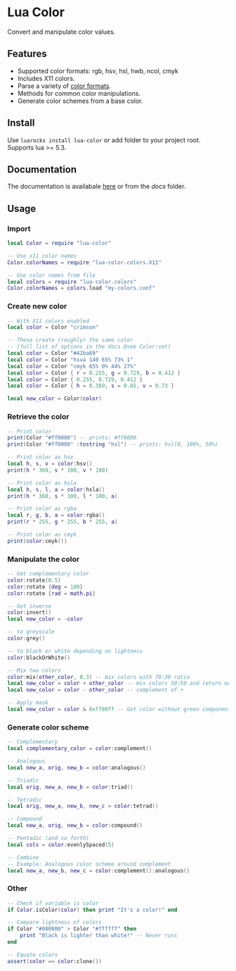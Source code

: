 # Lua Color

Convert and manipulate color values.

## Features

- Supported color formats: rgb, hsv, hsl, hwb, ncol, cmyk
- Includes X11 colors.
- Parse a variety of [color formats](https://firanel.github.io/lua-color/classes/Color.html#Color:set).
- Methods for common color manipulations.
- Generate color schemes from a base color.

## Install

Use `luarocks install lua-color` or add folder to your project root.  
Supports lua >= 5.3.

## Documentation

The documentation is availabale [here](https://firanel.github.io/lua-color/index.html)
or from the *docs* folder.

## Usage

### Import
```lua
local Color = require "lua-color"

-- Use x11 color names
Color.colorNames = require "lua-color.colors.X11"

-- Use color names from file
local colors = require "lua-color.colors"
Color.colorNames = colors.load "my-colors.conf"
```

### Create new color
```lua
-- With X11 colors enabled
local color = Color "crimson"

-- These create (roughly) the same color
-- (full list of options in the docs @see Color:set)
local color = Color "#41ba69"
local color = Color "hsva 140 65% 73% 1"
local color = Color "cmyk 65% 0% 44% 27%"
local color = Color { r = 0.255, g = 0.729, b = 0.412 }
local color = Color { 0.255, 0.729, 0.412 }
local color = Color { h = 0.389, s = 0.65, v = 0.73 }

local new_color = Color(color)
```

### Retrieve the color
```lua
-- Print color
print(Color "#ff0000") -- prints: #ff0000
print(Color "#ff0000" :tostring "hsl") -- prints: hsl(0, 100%, 50%)

-- Print color as hsv
local h, s, v = color:hsv()
print(h * 360, s * 100, v * 100)

-- Print color as hsla
local h, s, l, a = color:hsla()
print(h * 360, s * 100, l * 100, a)

-- Print color as rgba
local r, g, b, a = color:rgba()
print(r * 255, g * 255, b * 255, a)

-- Print color as cmyk
print(color:cmyk())
```

### Manipulate the color
```lua
-- Get complementary color
color:rotate(0.5)
color:rotate {deg = 180}
color:rotate {rad = math.pi}

-- Get inverse
color:invert()
local new_color = -color

-- to greyscale
color:grey()

-- to black or white depending on lightness
color:blackOrWhite()

-- Mix two colors
color:mix(other_color, 0.3) -- mix colors with 70:30 ratio
local new_color = color + other_color -- mix colors 50:50 and return new
local new_color = color - other_color -- complement of +

-- Apply mask
local new_color = color & 0xff00ff -- Get color without green component
```

### Generate color scheme
``` lua
-- Complementary
local complementary_color = color:complement()

-- Analogous
local new_a, orig, new_b = color:analogous()

-- Triadic
local orig, new_a, new_b = color:triad()

-- Tetradic
local orig, new_a, new_b, new_c = color:tetrad()

-- Compound
local new_a, orig, new_b = color:compound()

-- Pentadic (and so forth)
local cols = color:evenlySpaced(5)

-- Combine
-- Example: Analogous color scheme around complement
local new_a, new_b, new_c = color:complement():analogous()
```

### Other
```lua
-- Check if variable is color
if Color.isColor(color) then print "It's a color!" end

-- Compare lightness of colors
if Color "#000000" > Color "#ffffff" then
    print "Black is lighter than white!" -- Never runs
end

-- Equate colors
assert(color == color:clone())
```

